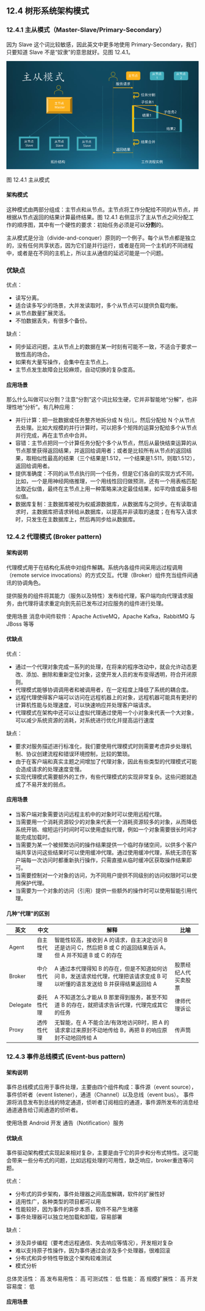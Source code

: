 
## 12.4 树形系统架构模式


### 12.4.1 主从模式（Master-Slave/Primary-Secondary）

因为 Slave 这个词比较敏感，因此英文中更多地使用 Primary-Secondary，我们只要知道 Slave 不是“奴隶”的意思就好。见图 12.4.1。

<img src='img/Slide15.svg'>

图 12.4.1 主从模式

#### 架构模式

这种模式由两部分组成：主节点和从节点。主节点将工作分配给不同的从节点，并根据从节点返回的结果计算最终结果。图 12.4.1 右侧显示了主从节点之间分配工作的顺序图，其中有一个硬性的要求：初始任务必须是可以**分割**的。

主从模式是分治（divide-and-conquer）原则的一个例子。每个从节点都是独立的，没有任何共享状态，因为它们是并行运行，或者是在同一个主机的不同进程中，或者是在不同的主机上，所以主从通信的延迟可能是一个问题。

### 优缺点

优点：

- 读写分离。
- 适合读多写少的场景，大并发读取时，多个从节点可以提供负载均衡。
- 从节点数量扩展灵活。
- 不怕数据丢失，有很多个备份。

缺点：

- 同步延迟问题，主从节点上的数据在某一时刻有可能不一致，不适合于要求一致性高的场合。
- 如果有大量写操作，会集中在主节点上。
- 主节点发生故障会比较麻烦，自动切换的复杂度高。

#### 应用场景

那么什么叫做可以分割？注意“分割”这个词比较生硬，它并非智能地“分解”，也非理性地“分析”。有几种应用：

- 并行计算：把一批数据或任务整齐地拆分成 N 份儿，然后分配给 N 个从节点去处理。比如大规模的并行计算时，可以把多个矩阵的运算分配给多个从节点并行完成，再在主节点中合并。
- 容错：主节点把同一个计算任务分配个多个从节点，然后从最快结束运算的从节点那里获得返回结果，并返回给调用者；或者是比较所有从节点的返回结果，取相似性最高的结果（三个结果是1.512，一个结果是1.511，则取1.512），返回给调用者。
- 提供准确度：不同的从节点执行同一个任务，但是它们各自的实现方式不同，比如，一个是用神经网络推理，一个用线性回归做预测，还有一个用表格匹配法取近似值，最终在主节点上用一种策略来决定最佳结果，如平均值或最多相似值。
- 数据库复制：主数据库被视为权威源数据库，从数据库与之同步。在有读取请求时，主数据库把请求转给从数据库，以提高并非读取的速度；在有写入请求时，只发生在主数据库上，然后再同步给从数据库。


### 12.4.2 代理模式 (Broker pattern)
#### 架构说明

代理模式用于在结构化系统中对组件解耦。系统内各组件间采用远过程调用（remote service invocations）的方式交互。代理（Broker）组件充当组件间通讯的协调角色。

提供服务的组件将其能力（服务以及特性）发布给代理，客户端均向代理请求服务，由代理将请求重定向到先前已发布过对应服务的组件进行处理。

使用场景
消息中间件软件：Apache ActiveMQ，Apache Kafka，RabbitMQ 与 JBoss 等等

#### 优缺点

优点：
- 通过一个代理对象完成一系列的处理，在将来的程序改动中，就会允许动态更改、添加、删除和重新定位对象，这使开发人员的发布变得透明，符合开闭原则。
- 代理模式能够协调调用者和被调用者，在一定程度上降低了系统的耦合度。
- 远程代理使得客户端可以访问在远程机器上的对象，远程机器可能具有更好的计算机性能与处理速度，可以快速响应并处理客户端请求。
- 代理模式在架构中还可以让虚拟代理通过使用一个小对象来代表一个大对象，可以减少系统资源的消耗，对系统进行优化并提高运行速度

缺点：

- 要求对服务描述进行标准化，我们要使用代理模式时则需要考虑异步处理机制、协议创建流程和错误环境控制，比较的繁琐。
- 由于在客户端和真实主题之间增加了代理对象，因此有些类型的代理模式可能会造成请求的处理速度变慢。
- 实现代理模式需要额外的工作，有些代理模式的实现非常复杂。这些问题就造成了不易开发的弱点。


#### 应用场景

- 当客户端对象需要访问远程主机中的对象时可以使用远程代理。
- 当需要用一个消耗资源较少的对象来代表一个消耗资源较多的对象，从而降低系统开销、缩短运行时间时可以使用虚拟代理，例如一个对象需要很长时间才能完成加载时。
- 当需要为某一个被频繁访问的操作结果提供一个临时存储空间，以供多个客户端共享访问这些结果时可以使用缓冲代理。通过使用缓冲代理，系统无须在客户端每一次访问时都重新执行操作，只需直接从临时缓冲区获取操作结果即可。
- 当需要控制对一个对象的访问，为不同用户提供不同级别的访问权限时可以使用保护代理。
- 当需要为一个对象的访问（引用）提供一些额外的操作时可以使用智能引用代理。


#### 几种“代理”的区别

|英文|中文|解释|比喻|
|-|-|-|-|
|Agent|自主性代理|智能性较高，接收到 A 的请求，自主决定访问 B 还是访问 C，然后把 B 或 C 的返回结果告诉 A，但 A 并不知道 B 或 C 的存在||
|Broker|中介性代理|A 通过本代理得知 B 的存在，但是不知道如何访问 B，发送请求给代理，代理把该请求变成 B 可以听懂的语言发送给 B 并获得结果返回给 A|股票经纪人代买卖股票|
|Delegate|委托性代理|A 不知道怎么才能从 B 那里得到服务，甚至不知道 B 的存在，就把请求告诉代理，代理完成其它的任务|律师代理诉讼|
|Proxy|透传性代理|无智能，在 A 不能合法/有效地访问B时，把 A 的请求拿过来原封不动地传给 B，再把 B 的响应原封不动地回传给 A|传声筒|

### 12.4.3 事件总线模式 (Event-bus pattern)

#### 架构说明

事件总线模式应用于事件处理，主要由四个组件构成：事件源（event source），事件侦听者（event listener），通道（Channel）以及总线（event bus）。 事件源将消息发布到总线的特定通道，侦听者订阅相应的通道，事件源所发布的消息经通道通告给订阅通道的侦听者。

使用场景
Android 开发
通告（Notification）服务

#### 优缺点
事件驱动架构模式实现起来相对复杂，主要是由于它的异步和分布式特性。这可能会带来一些分布式的问题，比如远程处理的可用性，缺乏响应，broker重连等问题。

优点：

- 分布式的异步架构，事件处理器之间高度解耦，软件的扩展性好
- 适用性广，各种类型的项目都可以用
- 性能较好，因为事件的异步本质，软件不易产生堵塞
- 事件处理器可以独立地加载和卸载，容易部署

缺点：

- 涉及异步编程（要考虑远程通信、失去响应等情况），开发相对复杂
- 难以支持原子性操作，因为事件通过会涉及多个处理器，很难回滚
- 分布式和异步特性导致这个架构较难测试
- 模式分析

总体灵活性： 高
发布易用性： 高
可测试性： 低
性能： 高
规模扩展性： 高
开发容易度： 低

#### 应用场景
